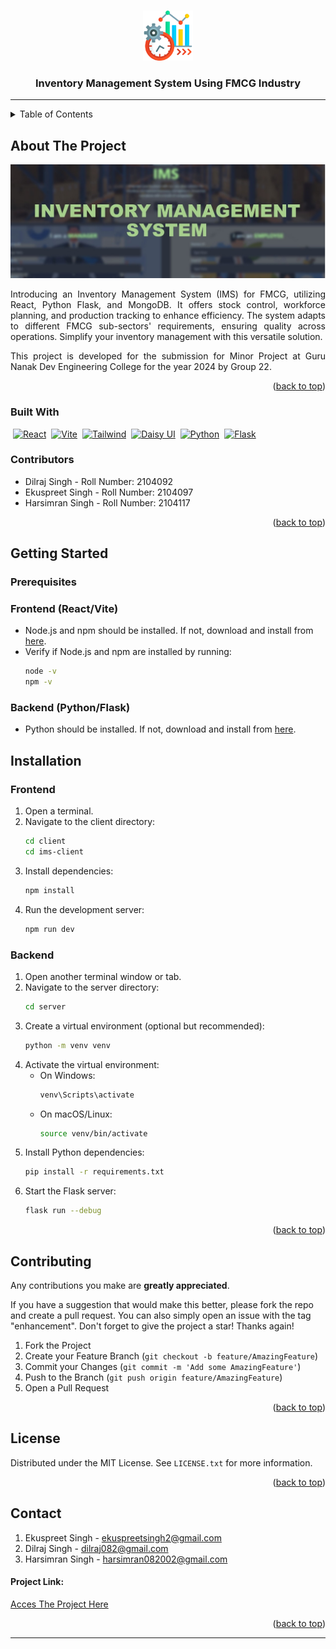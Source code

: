 <a name="readme-top"></a>


<!-- PROJECT LOGO -->
<br />
<div align="center">
    <img src="icon.png" alt="Logo" width="80" height="80">
    
<h3 align="center">Inventory Management System Using FMCG Industry</h3>

</div>

----

<!-- TABLE OF CONTENTS -->
<details>
  <summary>Table of Contents</summary>
  <ol>
    <li>
      <a href="#about-the-project">About The Project</a>
      <ul>
        <li><a href="#built-with">Built With</a></li>
        <li><a href="#contributors">Contributors</a></li>
      </ul>
    </li>
    <li>
      <a href="#getting-started">Getting Started</a>
      <ul>
        <li><a href="#prerequisites">Prerequisites</a></li>
        <li><a href="#installation">Installation</a></li>
      </ul>
    </li>
    <li><a href="#contributing">Contributing</a></li>
    <li><a href="#license">License</a></li>
    <li><a href="#contact">Contact</a></li>
  </ol>
</details>



<!-- ABOUT THE PROJECT -->
## About The Project

[![Product Name Screen Shot][product-screenshot]](https://github.com/Ekuspreet/ims-minorproject)


<p align="center" style = "text-align: justify;">
Introducing an Inventory Management System (IMS) for FMCG, utilizing React, Python Flask, and MongoDB. It offers stock control, workforce planning, and production tracking to enhance efficiency. The system adapts to different FMCG sub-sectors' requirements, ensuring quality across operations. Simplify your inventory management with this versatile solution.
</p>

<p align="center" style = "text-align: justify;">
This project is developed for the submission for Minor Project at Guru Nanak Dev Engineering College for the year 2024 by Group 22.
</p>


<p align="right">(<a href="#readme-top">back to top</a>)</p>



### Built With

&nbsp;[![React][React.js]][React-url]
&nbsp;[![Vite][Vite]][vite-url]
&nbsp;[![Tailwind][tailwind-css]][tailwind-url]
&nbsp;[![Daisy UI][Daisy UI]][daisy-url]
&nbsp;[![Python][Python]][python-url]
&nbsp;[![Flask][Flask]][flask-url]

### Contributors

- Dilraj Singh - Roll Number: 2104092
- Ekuspreet Singh - Roll Number: 2104097
- Harsimran Singh - Roll Number: 2104117


<p align="right">(<a href="#readme-top">back to top</a>)</p>



## Getting Started

### Prerequisites

### Frontend (React/Vite)
- Node.js and npm should be installed. If not, download and install from [here](https://nodejs.org/).
- Verify if Node.js and npm are installed by running:
  ```sh
  node -v
  npm -v
  ```
### Backend (Python/Flask)
  - Python should be installed. If not, download and install from [here](https://www.python.org/downloads/).

## Installation

### Frontend

1. Open a terminal.
2. Navigate to the client directory:
   ```sh
   cd client
   cd ims-client
   ```
3. Install dependencies:
   ```sh
   npm install
   ```
4. Run the development server:
   ```sh
   npm run dev
   ```

### Backend

1. Open another terminal window or tab.
2. Navigate to the server directory:
   ```sh
   cd server
   ```
3. Create a virtual environment (optional but recommended):
   ```sh
   python -m venv venv
   ```
4. Activate the virtual environment:
   - On Windows:
     ```sh
     venv\Scripts\activate
     ```
   - On macOS/Linux:
     ```sh
     source venv/bin/activate
     ```
5. Install Python dependencies:
   ```sh
   pip install -r requirements.txt
   ```
6. Start the Flask server:
   ```sh
   flask run --debug
   ```




<p align="right">(<a href="#readme-top">back to top</a>)</p>


<!-- CONTRIBUTING -->
## Contributing
 Any contributions you make are **greatly appreciated**.

If you have a suggestion that would make this better, please fork the repo and create a pull request. You can also simply open an issue with the tag "enhancement".
Don't forget to give the project a star! Thanks again!

1. Fork the Project
2. Create your Feature Branch (`git checkout -b feature/AmazingFeature`)
3. Commit your Changes (`git commit -m 'Add some AmazingFeature'`)
4. Push to the Branch (`git push origin feature/AmazingFeature`)
5. Open a Pull Request

<p align="right">(<a href="#readme-top">back to top</a>)</p>



<!-- LICENSE -->
## License

Distributed under the MIT License. See `LICENSE.txt` for more information.

<p align="right">(<a href="#readme-top">back to top</a>)</p>



<!-- CONTACT -->
## Contact

1) Ekuspreet Singh - ekuspreetsingh2@gmail.com
1) Dilraj Singh - dilraj082@gmail.com
1) Harsimran Singh - harsimran082002@gmail.com

#### Project Link: 
[Acces The Project Here](https://github.com/Ekuspreet/ims-minorproject)

<p align="right">(<a href="#readme-top">back to top</a>)</p>

----
<!-- Reference Links Are Here -->

[product-screenshot]: Background.jpg
[React.js]: https://img.shields.io/badge/React-20232A?style=for-the-badge&logo=react&logoColor=61DAFB
[React-url]: https://reactjs.org/

[Flask]: https://img.shields.io/badge/Flask-000000?style=for-the-badge&logo=flask&logoColor=white
[flask-url]: https://flask.palletsprojects.com/

[Python]: https://img.shields.io/badge/Python-3776AB?style=for-the-badge&logo=python&logoColor=white
[python-url]: https://www.python.org/

[Daisy UI]: https://img.shields.io/badge/Daisy_UI-FF69B4?style=for-the-badge&logo=daisy&logoColor=white
[daisy-url]: https://daisyui.com/

[Vite]: https://img.shields.io/badge/Vite-646CFF?style=for-the-badge&logo=vite&logoColor=white
[vite-url]: https://vitejs.dev/

[tailwind-css]: https://img.shields.io/badge/Tailwind_CSS-38B2AC?style=for-the-badge&logo=tailwind-css&logoColor=white
[tailwind-url]: https://tailwindcss.com/


